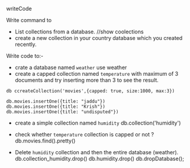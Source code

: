 writeCode

Write command to

- List collections from a database.
//show coolections
- create a new collection in your country database which you created recently.


Write code to:-

- crate a database named `weather`
use weather
- create a capped collection named `temperature` with maximum of 3 documents and try inserting more than 3 to see the result.
```
db ccreateCollection('movies',{capped: true, size:1000, max:3})

db.movies.insertOne({title: "jaddu"})
db.movies.insertOne({title: "Krish"})
db.movies.insertOne({title: "undisputed"})
```
- create a simple collection named `humidity`
db.collection('humidity')
- check whether `temperature` collection is capped or not ?
db.movies.find().pretty()

- Delete `humidity` collection and then the entire database
(weather).
db.collection_humidity.drop()
db.humidity.drop()
db.dropDatabase();

